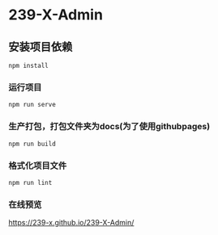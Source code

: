# 239-X-Admin

## 安装项目依赖
```
npm install
```

### 运行项目
```
npm run serve
```

### 生产打包，打包文件夹为docs(为了使用githubpages)
```
npm run build
```

### 格式化项目文件
```
npm run lint
```

### 在线预览
https://239-x.github.io/239-X-Admin/
